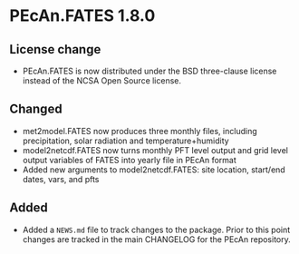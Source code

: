 # PEcAn.FATES 1.8.0

## License change
* PEcAn.FATES is now distributed under the BSD three-clause license instead of the NCSA Open Source license.

## Changed
* met2model.FATES now produces three monthly files, including precipitation, solar radiation and temperature+humidity
* model2netcdf.FATES now turns monthly PFT level output and grid level output variables of FATES into yearly file in PEcAn format
* Added new arguments to model2netcdf.FATES: site location, start/end dates, vars, and pfts

## Added
* Added a `NEWS.md` file to track changes to the package. Prior to this point changes are tracked in the main CHANGELOG for the PEcAn repository.
